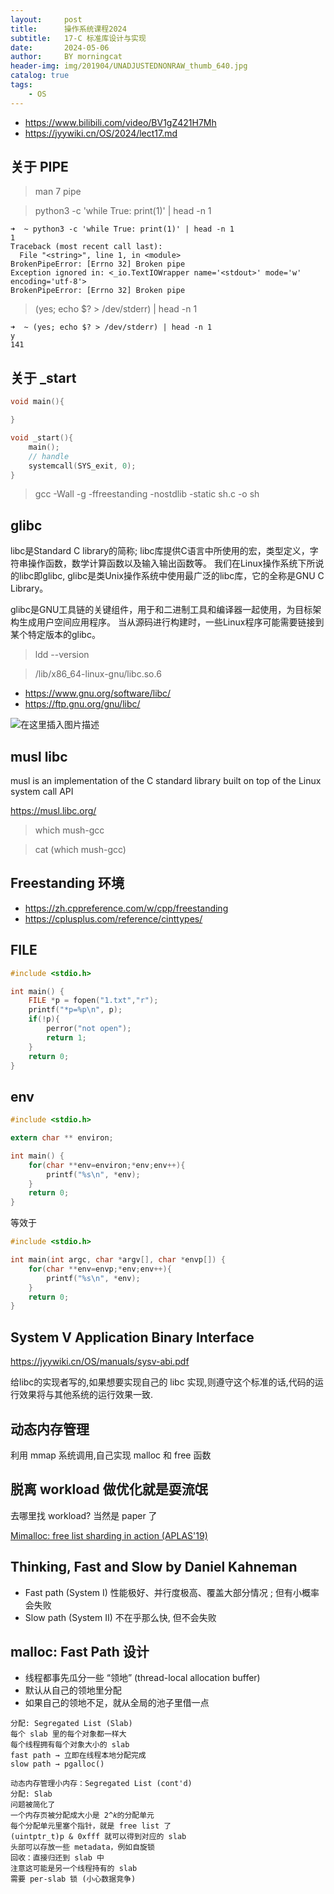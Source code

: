 ```yaml
---
layout:     post
title:      操作系统课程2024
subtitle:   17-C 标准库设计与实现
date:       2024-05-06
author:     BY morningcat
header-img: img/201904/UNADJUSTEDNONRAW_thumb_640.jpg
catalog: true
tags:
    - OS
---
```


- https://www.bilibili.com/video/BV1gZ421H7Mh
- https://jyywiki.cn/OS/2024/lect17.md


## 关于 PIPE

> man 7 pipe


> python3 -c 'while True: print(1)' | head -n 1

```
➜  ~ python3 -c 'while True: print(1)' | head -n 1
1
Traceback (most recent call last):
  File "<string>", line 1, in <module>
BrokenPipeError: [Errno 32] Broken pipe
Exception ignored in: <_io.TextIOWrapper name='<stdout>' mode='w' encoding='utf-8'>
BrokenPipeError: [Errno 32] Broken pipe
```

> (yes; echo $? > /dev/stderr) | head -n 1

```
➜  ~ (yes; echo $? > /dev/stderr) | head -n 1
y
141
```

## 关于 _start


```c
void main(){

}

void _start(){
    main();
    // handle
    systemcall(SYS_exit, 0);
}
```

> gcc -Wall -g -ffreestanding -nostdlib -static sh.c -o sh

## glibc

libc是Standard C library的简称; libc库提供C语言中所使用的宏，类型定义，字符串操作函数，数学计算函数以及输入输出函数等。
我们在Linux操作系统下所说的libc即glibc, glibc是类Unix操作系统中使用最广泛的libc库，它的全称是GNU C Library。

glibc是GNU工具链的关键组件，用于和二进制工具和编译器一起使用，为目标架构生成用户空间应用程序。
当从源码进行构建时，一些Linux程序可能需要链接到某个特定版本的glibc。

> ldd --version 

> /lib/x86_64-linux-gnu/libc.so.6

- https://www.gnu.org/software/libc/
- https://ftp.gnu.org/gnu/libc/

![在这里插入图片描述](/img/os/libc.png)


## musl libc

musl is an implementation of the C standard library built on top of the Linux system call API

https://musl.libc.org/

> which mush-gcc

> cat (which mush-gcc)

## Freestanding 环境

- https://zh.cppreference.com/w/cpp/freestanding
- https://cplusplus.com/reference/cinttypes/



## FILE

```c
#include <stdio.h>

int main() {
    FILE *p = fopen("1.txt","r");
    printf("*p=%p\n", p);
    if(!p){
        perror("not open");
        return 1;
    }
    return 0;
}
```

## env

```c
#include <stdio.h>

extern char ** environ;

int main() {
    for(char **env=environ;*env;env++){
        printf("%s\n", *env);
    }
    return 0;
}
```

等效于

```c
#include <stdio.h>

int main(int argc, char *argv[], char *envp[]) {
    for(char **env=envp;*env;env++){
        printf("%s\n", *env);
    }
    return 0;
}
```

## System V Application Binary Interface

https://jyywiki.cn/OS/manuals/sysv-abi.pdf

给libc的实现者写的,如果想要实现自己的 libc 实现,则遵守这个标准的话,代码的运行效果将与其他系统的运行效果一致.

## 动态内存管理

利用 mmap 系统调用,自己实现 malloc 和 free 函数


## 脱离 workload 做优化就是耍流氓

去哪里找 workload? 当然是 paper 了

[Mimalloc: free list sharding in action (APLAS'19)](https://www.microsoft.com/en-us/research/uploads/prod/2019/06/mimalloc-tr-v1.pdf)

## Thinking, Fast and Slow by Daniel Kahneman

- Fast path (System I) 性能极好、并行度极高、覆盖大部分情况 ; 但有小概率会失败
- Slow path (System II)  不在乎那么快, 但不会失败

## malloc: Fast Path 设计

- 线程都事先瓜分一些 “领地” (thread-local allocation buffer)
- 默认从自己的领地里分配
- 如果自己的领地不足，就从全局的池子里借一点

```
分配: Segregated List (Slab)
每个 slab 里的每个对象都一样大
每个线程拥有每个对象大小的 slab
fast path → 立即在线程本地分配完成
slow path → pgalloc()

动态内存管理小内存：Segregated List (cont'd)
分配: Slab
问题被简化了
一个内存页被分配成大小是 2^𝑘的分配单元
每个分配单元里塞个指针，就是 free list 了
(uintptr_t)p & 0xfff 就可以得到对应的 slab
头部可以存放一些 metadata，例如自旋锁
回收：直接归还到 slab 中
注意这可能是另一个线程持有的 slab
需要 per-slab 锁 (小心数据竞争)
```


